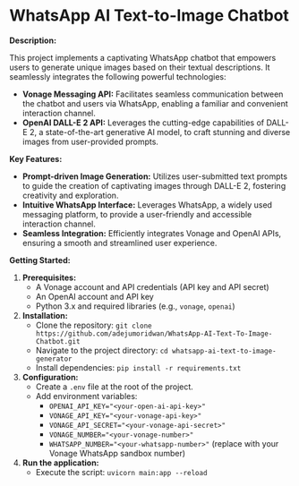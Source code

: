 # WhatsApp AI Text-to-Image Chatbot

**Description:**

This project implements a captivating WhatsApp chatbot that empowers users to generate unique images based on their textual descriptions. It seamlessly integrates the following powerful technologies:

- **Vonage Messaging API:** Facilitates seamless communication between the chatbot and users via WhatsApp, enabling a familiar and convenient interaction channel.
- **OpenAI DALL-E 2 API:** Leverages the cutting-edge capabilities of DALL-E 2, a state-of-the-art generative AI model, to craft stunning and diverse images from user-provided prompts.

**Key Features:**

- **Prompt-driven Image Generation:** Utilizes user-submitted text prompts to guide the creation of captivating images through DALL-E 2, fostering creativity and exploration.
- **Intuitive WhatsApp Interface:** Leverages WhatsApp, a widely used messaging platform, to provide a user-friendly and accessible interaction channel.
- **Seamless Integration:** Efficiently integrates Vonage and OpenAI APIs, ensuring a smooth and streamlined user experience.

**Getting Started:**

1. **Prerequisites:**
   - A Vonage account and API credentials (API key and API secret)
   - An OpenAI account and API key
   - Python 3.x and required libraries (e.g., `vonage`, `openai`)
2. **Installation:**
   - Clone the repository: `git clone https://github.com/adejumoridwan/WhatsApp-AI-Text-To-Image-Chatbot.git`
   - Navigate to the project directory: `cd whatsapp-ai-text-to-image-generator`
   - Install dependencies: `pip install -r requirements.txt`
3. **Configuration:**
   - Create a `.env` file at the root of the project.
   - Add environment variables:
      - `OPENAI_API_KEY="<your-open-ai-api-key>"`
      - `VONAGE_API_KEY="<your-vonage-api-key>"`
      - `VONAGE_API_SECRET="<your-vonage-api-secret>"`
      - `VONAGE_NUMBER="<your-vonage-number>"`
      - `WHATSAPP_NUMBER="<your-whatsapp-number>"` (replace with your Vonage WhatsApp sandbox number)
4. **Run the application:**
   - Execute the script: `uvicorn main:app --reload`